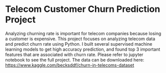 # Telecom Customer Churn Prediction Project
Analyzing churning rate is important for telecom companies because losing a customer is expensive. 
This project focuses on analyzing telecom data and predict churn rate using Python. I built several supervised machine learning models to get high accuracy prediction, and found top 3 important features that are associated with churn rate. Please refer to jupyter notebook to see the full project. 
The data can be downloaded here: https://www.kaggle.com/becksddf/churn-in-telecoms-dataset
